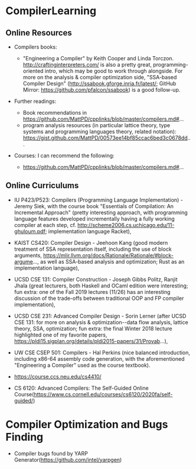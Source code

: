 # CompilerLearning

## Online Resources

* Compilers books: 
  - "Engineering a Compiler" by Keith Cooper and Linda Torczon. 
http://craftinginterpreters.com/ is also a pretty great, programming-oriented intro, which may be good to work through alongside. For more on the analysis & compiler optimization side, "SSA-based Compiler Design" (http://ssabook.gforge.inria.fr/latest/; GitHub Mirror: https://github.com/pfalcon/ssabook) is a good follow-up.

* Further readings: 
  - Book recommendations in https://github.com/MattPD/cpplinks/blob/master/compilers.md#... 
  - program analysis resources (in particular lattice theory, type systems and programming languages theory, related notation): https://gist.github.com/MattPD/00573ee14bf85ccac6bed3c0678dd...

* Courses: I can recommend the following: 

  - https://github.com/MattPD/cpplinks/blob/master/compilers.md#...

## Online Curriculums
- IU P423/P523: Compilers (Programming Language Implementation) - Jeremy Siek, with the course book "Essentials of Compilation: An Incremental Approach" (pretty interesting approach, with programming language features developed incrementally having a fully working compiler at each step, cf. http://scheme2006.cs.uchicago.edu/11-ghuloum.pdf; implementation language Racket),

- KAIST CS420: Compiler Design - Jeehoon Kang (good modern treatment of SSA representation itself, including the use of block arguments, https://mlir.llvm.org/docs/Rationale/Rationale/#block-argume..., as well as SSA-based analysis and optimization; Rust as an implementation language),

- UCSD CSE 131: Compiler Construction - Joseph Gibbs Politz, Ranjit Jhala (great lecturers, both Haskell and OCaml edition were interesting; fun extra: one of the Fall 2019 lectures (11/26) has an interesting discussion of the trade-offs between traditional OOP and FP compiler implementation),

- UCSD CSE 231: Advanced Compiler Design - Sorin Lerner (after UCSD CSE 131: for more on analysis & optimization--data flow analysis, lattice theory, SSA, optimization; fun extra: the final Winter 2018 lecture highlighted one of my favorite papers, https://pldi15.sigplan.org/details/pldi2015-papers/31/Provab...),

- UW CSE CSEP 501: Compilers - Hal Perkins (nice balanced introduction, including x86-64 assembly code generation, with the aforementioned "Engineering a Compiler" used as the course textbook). 

- https://course.ccs.neu.edu/cs4410/

- CS 6120: Advanced Compilers: The Self-Guided Online Course(https://www.cs.cornell.edu/courses/cs6120/2020fa/self-guided/)
  
# Compiler Optimization and Bugs Finding

  - Compiler bugs found by YARP Generator(https://github.com/intel/yarpgen)
